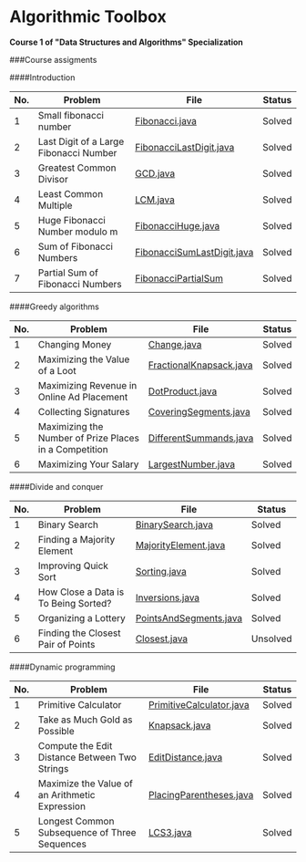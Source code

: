 # Algorithmic Toolbox
**Course 1 of "Data Structures and Algorithms" Specialization**

###Course assigments

####Introduction

| No. | Problem    | File        | Status       |
|-----|------------|-------------|--------------|
| 1 | Small fibonacci number                        | [Fibonacci.java](#)             | Solved    |
| 2 | Last Digit of a Large Fibonacci Number        | [FibonacciLastDigit.java](#)    | Solved    |
| 3 | Greatest Common Divisor                       | [GCD.java](#)                   | Solved    |
| 4 | Least Common Multiple                         | [LCM.java](#)                   | Solved    |
| 5 | Huge Fibonacci Number modulo m                | [FibonacciHuge.java](#)         | Solved    |
| 6 | Sum of Fibonacci Numbers                      | [FibonacciSumLastDigit.java](#) | Solved    |
| 7 | Partial Sum of Fibonacci Numbers              | [FibonacciPartialSum](#)        | Solved    |

####Greedy algorithms

| No. | Problem    | File        | Status       |
|-----|------------|-------------|--------------|
| 1 | Changing Money                                          | [Change.java](#)                | Solved    |
| 2 | Maximizing the Value of a Loot                          | [FractionalKnapsack.java](#)    | Solved    |
| 3 | Maximizing Revenue in Online Ad Placement               | [DotProduct.java](#)            | Solved    |
| 4 | Collecting Signatures                                   | [CoveringSegments.java](#)      | Solved    |
| 5 | Maximizing the Number of Prize Places in a Competition  | [DifferentSummands.java](#)     | Solved    |
| 6 | Maximizing Your Salary                                  | [LargestNumber.java](#)         | Solved    |

####Divide and conquer

| No. | Problem    | File        | Status       |
|-----|------------|-------------|--------------|
| 1 | Binary Search                         | [BinarySearch.java](#)      | Solved    |
| 2 | Finding a Majority Element            | [MajorityElement.java](#)   | Solved    |
| 3 | Improving Quick Sort                  | [Sorting.java](#)           | Solved    |
| 4 | How Close a Data is To Being Sorted?  | [Inversions.java](#)        | Solved    |
| 5 | Organizing a Lottery                  | [PointsAndSegments.java](#) | Solved    |
| 6 | Finding the Closest Pair of Points    | [Closest.java](#)           | Unsolved    |

####Dynamic programming

| No. | Problem    | File        | Status       |
|-----|------------|-------------|--------------|
| 1 | Primitive Calculator                            | [PrimitiveCalculator.java](#) | Solved    |
| 2 | Take as Much Gold as Possible                   | [Knapsack.java](#)            | Solved    |
| 3 | Compute the Edit Distance Between Two Strings   | [EditDistance.java](#)        | Solved    |
| 4 | Maximize the Value of an Arithmetic Expression  | [PlacingParentheses.java](#)  | Solved    |
| 5 | Longest Common Subsequence of Three Sequences   | [LCS3.java](#)                | Solved    |

